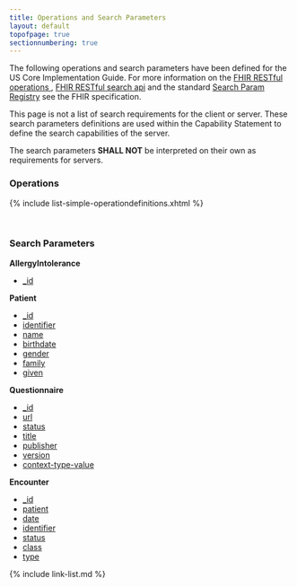 ```yaml
---
title: Operations and Search Parameters
layout: default
topofpage: true
sectionnumbering: true
---
```


The following operations and search parameters have been defined for the US Core Implementation Guide.  For more information on the [FHIR RESTful operations ]({{site.data.fhir.path}}operations.html), [FHIR RESTful search api]({{site.data.fhir.path}}search.html) and the standard [Search Param Registry]({{site.data.fhir.path}}searchparameter-registry.html) see the FHIR specification.

This page is not a list of search requirements for the client or server. These search parameters definitions are used within the Capability Statement to define the search capabilities of the server. 

The search parameters **SHALL NOT** be interpreted on their own as requirements for servers.


### Operations


  {% include list-simple-operationdefinitions.xhtml %}


<br />

### Search Parameters


**AllergyIntolerance**
  - [_id](SearchParameter-None.html)

**Patient**
  - [_id](SearchParameter-None.html)
  - [identifier](SearchParameter-us-core-patient-identifier.html)
  - [name](SearchParameter-us-core-patient-name.html)
  - [birthdate](SearchParameter-us-core-patient-birthdate.html)
  - [gender](SearchParameter-us-core-patient-gender.html)
  - [family](SearchParameter-us-core-patient-family.html)
  - [given](SearchParameter-us-core-patient-given.html)

**Questionnaire**
  - [_id](SearchParameter-None.html)
  - [url](SearchParameter-us-core-questionnaire-url.html)
  - [status](SearchParameter-us-core-questionnaire-status.html)
  - [title](SearchParameter-us-core-questionnaire-title.html)
  - [publisher](SearchParameter-us-core-questionnaire-publisher.html)
  - [version](SearchParameter-us-core-questionnaire-version.html)
  - [context-type-value](SearchParameter-us-core-questionnaire-context-type-value.html)

**Encounter**
  - [_id](SearchParameter-None.html)
  - [patient](SearchParameter-us-core-encounter-patient.html)
  - [date](SearchParameter-us-core-encounter-date.html)
  - [identifier](SearchParameter-us-core-encounter-identifier.html)
  - [status](SearchParameter-us-core-encounter-status.html)
  - [class](SearchParameter-us-core-encounter-class.html)
  - [type](SearchParameter-us-core-encounter-type.html)


{% include link-list.md %}
